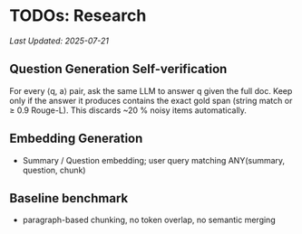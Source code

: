# TODOs: Research

*Last Updated: 2025-07-21*

## Question Generation Self-verification
For every ⟨q, a⟩ pair, ask the same LLM to answer q given the full doc.  Keep only if the answer it produces contains the exact gold span (string match or ≥ 0.9 Rouge-L). This discards ~20 % noisy items automatically.

## Embedding Generation
- Summary / Question embedding; user query matching ANY(summary, question, chunk)

## Baseline benchmark
- paragraph-based chunking, no token overlap, no semantic merging